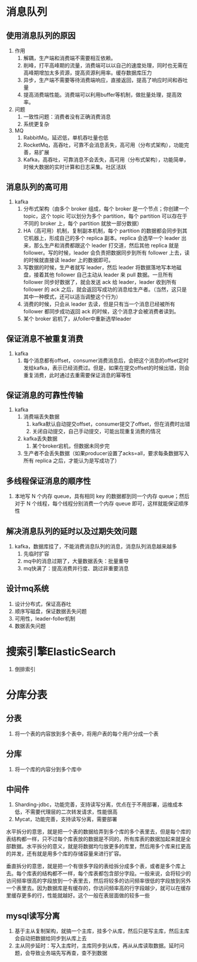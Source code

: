 # 消息队列
## 使用消息队列的原因
1. 作用
   1. 解耦，生产端和消费端不需要相互依赖。
   2. 削峰，打平高峰期的流量，消费端可以以自己的速度处理，同时也无需在高峰期增加太多资源，提高资源利用率。缓存数据库压力
   3. 异步，生产端不需要等待消费端响应，直接返回，提高了响应时间和吞吐量
   4. 提高消费端性能。消费端可以利用buffer等机制，做批量处理，提高效率。
2. 问题
   1. 一致性问题：消费者没有正确消费消息
   2. 系统更复杂
3. MQ
   1. RabbitMq，延迟低，单机吞吐量也低
   2. RocketMq，高吞吐，可靠不会消息丢失，高可用（分布式架构），功能完善，易扩展
   3. Kafka，高吞吐，可靠消息不会丢失，高可用（分布式架构），功能简单，时候大数据的实时计算和日志采集。社区活跃
## 消息队列的高可用
1. kafka
   1. 分布式架构（由多个 broker 组成，每个 broker 是一个节点；你创建一个topic，这个 topic 可以划分为多个 partition，每个 partition 可以存在于不同的 broker 上，每个 partition 就放一部分数据）
   2. HA（高可用）机制，复制副本机制，每个 partition 的数据都会同步到其它机器上，形成自己的多个 replica 副本。replica 会选举一个 leader 出来，那么生产和消费都跟这个 leader 打交道，然后其他 replica 就是 follower。写的时候，leader 会负责把数据同步到所有 follower 上去，读的时候就直接读 leader 上的数据即可。
   3. 写数据的时候，生产者就写 leader，然后 leader 将数据落地写本地磁盘，接着其他 follower 自己主动从 leader 来 pull 数据。一旦所有 follower 同步好数据了，就会发送 ack 给 leader，leader 收到所有 follower 的 ack 之后，就会返回写成功的消息给生产者。（当然，这只是其中一种模式，还可以适当调整这个行为）
   4. 消费的时候，只会从 leader 去读，但是只有当一个消息已经被所有 follower 都同步成功返回 ack 的时候，这个消息才会被消费者读到。
   5. 某个 broker 宕机了，从foller中重新选举leader

## 保证消息不被重复消费
1. kafka
   1. 每个消息都有offset，consumer消费消息后，会把这个消息的offset定时发给kafka，表示已经消费过。但是，如果在提交offset的时候出错，则会重复消费，此时通过去重需要保证消息的幂等性

## 保证消息的可靠性传输
1. kafka
   1. 消费端丢失数据
      1. kafka默认自动提交offset，consumer提交了offset，但在消费时出错
      2. 关闭自动提交，自己手动提交，可能出现重复消费的情况
   2. kafka丢失数据
      1. 某个broker宕机，但数据未同步完
   3. 生产者不会丢失数据（如果producer设置了acks=all，要求每条数据写入所有 replica 之后，才能认为是写成功了）

## 多线程保证消息的顺序性
1. 本地写 N 个内存 queue，具有相同 key 的数据都到同一个内存 queue；然后对于 N 个线程，每个线程分别消费一个内存 queue 即可，这样就能保证顺序性

## 解决消息队列的延时以及过期失效问题
1. kafka，数据库挂了，不能消费消息队列的消息，消息队列消息越来越多
   1. 先临时扩容
   2. mq中的消息过期了，大量数据丢失：批量重导
   3. mq快满了：提高消费并行度、跳过非重要消息

## 设计mq系统
1. 设计分布式，保证高吞吐
2. 顺序写磁盘，保证数据丢失问题
3. 可用性，leader-foller机制
4. 数据丢失问题

# 搜索引擎ElasticSearch
1. 倒排索引



# 分库分表
## 分表
1. 将一个表的内容放到多个表中，将用户表的每个用户分成一个表

## 分库
1. 将一个库的内容分到多个库中

## 中间件
1. Sharding-jdbc，功能完善，支持读写分离，优点在于不用部署，运维成本低，不需要代理层的二次转发请求，性能很高
2. Mycat，功能完善，支持读写分离，需要部署

水平拆分的意思，就是把一个表的数据给弄到多个库的多个表里去，但是每个库的表结构都一样，只不过每个库表放的数据是不同的，所有库表的数据加起来就是全部数据。水平拆分的意义，就是将数据均匀放更多的库里，然后用多个库来扛更高的并发，还有就是用多个库的存储容量来进行扩容。

垂直拆分的意思，就是把一个有很多字段的表给拆分成多个表，或者是多个库上去。每个库表的结构都不一样，每个库表都包含部分字段。一般来说，会将较少的访问频率很高的字段放到一个表里去，然后将较多的访问频率很低的字段放到另外一个表里去。因为数据库是有缓存的，你访问频率高的行字段越少，就可以在缓存里缓存更多的行，性能就越好。这个一般在表层面做的较多一些

## mysql读写分离
1. 基于主从复制架构，就搞一个主库，挂多个从库，然后只是写主库，然后主库会自动把数据给同步到从库上去
2. 主从同步延时：写入主库时，主库同步到从库，再从从库读取数据。延时问题，会导致业务端先写再查，查不到数据